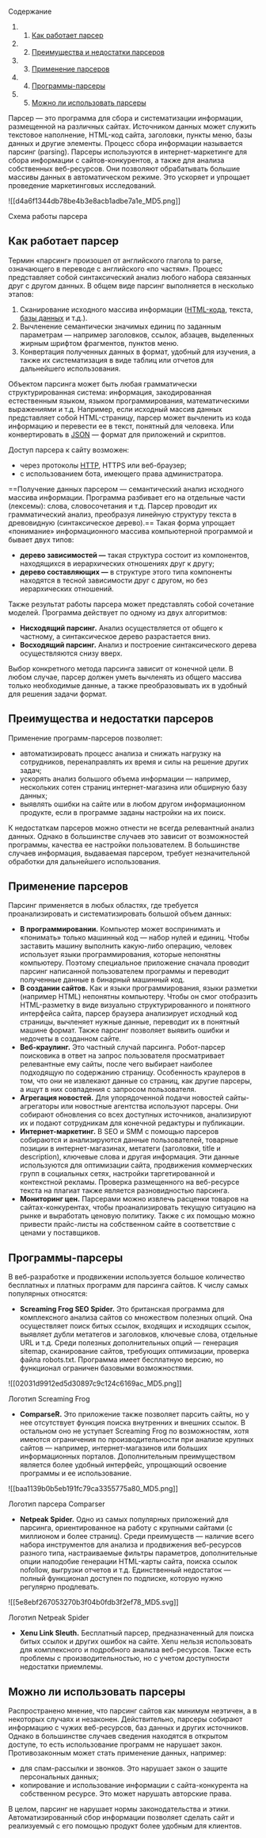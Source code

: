 Содержание

1. 1. [Как работает парсер](https://blog.skillfactory.ru/glossary/parser/#как-работает-парсер)
2. 2. [Преимущества и недостатки парсеров](https://blog.skillfactory.ru/glossary/parser/#преимущества-и-недостатки-парсеров)
3. 3. [Применение парсеров](https://blog.skillfactory.ru/glossary/parser/#применение-парсеров)
4. 4. [Программы-парсеры](https://blog.skillfactory.ru/glossary/parser/#программыпарсеры)
5. 5. [Можно ли использовать парсеры](https://blog.skillfactory.ru/glossary/parser/#можно-ли-использовать-парсеры)

Парсер — это программа для сбора и систематизации информации, размещенной на различных сайтах. Источником данных может служить текстовое наполнение, HTML-код сайта, заголовки, пункты меню, базы данных и другие элементы. Процесс сбора информации называется парсинг (parsing).
Парсеры используются в интернет-маркетинге для сбора информации с сайтов-конкурентов, а также для анализа собственных веб-ресурсов. Они позволяют обрабатывать большие массивы данных в автоматическом режиме. Это ускоряет и упрощает проведение маркетинговых исследований.

![[d4a6f1344db78be4b3e8acb1adbe7a1e_MD5.png]]

Схема работы парсера
## Как работает парсер

Термин «парсинг» произошел от английского глагола to parse, означающего в переводе с английского «по частям». Процесс представляет собой синтаксический анализ любого набора связанных друг с другом данных. В общем виде парсинг выполняется в несколько этапов:

1. Сканирование исходного массива информации ([HTML-кода](https://blog.skillfactory.ru/glossary/html/), текста, [базы данных](https://blog.skillfactory.ru/glossary/baza-dannyh/) и т.д.).
2. Вычленение семантически значимых единиц по заданным параметрам — например заголовков, ссылок, абзацев, выделенных жирным шрифтом фрагментов, пунктов меню.
3. Конвертация полученных данных в формат, удобный для изучения, а также их систематизация в виде таблиц или отчетов для дальнейшего использования.

Объектом парсинга может быть любая грамматически структурированная система: информация, закодированная естественным языком, языком программирования, математическими выражениями и т.д. Например, если исходный массив данных представляет собой HTML-страницу, парсер может вычленить из кода информацию и перевести ее в текст, понятный для человека. Или конвертировать в [JSON](https://blog.skillfactory.ru/glossary/json/) — формат для приложений и скриптов.


Доступ парсера к сайту возможен:

- через протоколы [HTTP](https://blog.skillfactory.ru/glossary/http/), HTTPS или веб-браузер;
- с использованием бота, имеющего права администратора.

==Получение данных парсером — семантический анализ исходного массива информации. Программа разбивает его на отдельные части (лексемы): слова, словосочетания и т.д. Парсер проводит их грамматический анализ, преобразуя линейную структуру текста в древовидную (синтаксическое дерево).== Такая форма упрощает «понимание» информационного массива компьютерной программой и бывает двух типов:

- **дерево зависимостей —** такая структура состоит из компонентов, находящихся в иерархических отношениях друг к другу;
- **дерево составляющих —** в структуре этого типа компоненты находятся в тесной зависимости друг с другом, но без иерархических отношений.

Также результат работы парсера может представлять собой сочетание моделей. Программа действует по одному из двух алгоритмов:

- **Нисходящий парсинг.** Анализ осуществляется от общего к частному, а синтаксическое дерево разрастается вниз.
- **Восходящий парсинг.** Анализ и построение синтаксического дерева осуществляются снизу вверх.

Выбор конкретного метода парсинга зависит от конечной цели. В любом случае, парсер должен уметь вычленять из общего массива только необходимые данные, а также преобразовывать их в удобный для решения задачи формат.
## Преимущества и недостатки парсеров

Применение программ-парсеров позволяет:

- автоматизировать процесс анализа и снижать нагрузку на сотрудников, перенаправлять их время и силы на решение других задач;
- ускорять анализ большого объема информации — например, нескольких сотен страниц интернет-магазина или обширную базу данных;
- выявлять ошибки на сайте или в любом другом информационном продукте, если в программе заданы настройки на их поиск.

К недостаткам парсеров можно отнести не всегда релевантный анализ данных. Однако в большинстве случаев это зависит от возможностей программы, качества ее настройки пользователем. В большинстве случаев информация, выдаваемая парсером, требует незначительной обработки для дальнейшего использования.

## Применение парсеров

Парсинг применяется в любых областях, где требуется проанализировать и систематизировать большой объем данных:

- **В программировании.** Компьютер может воспринимать и «понимать» только машинный код — набор нулей и единиц. Чтобы заставить машину выполнить какую-либо операцию, человек использует языки программирования, которые непонятны компьютеру. Поэтому специальное приложение сначала проводит парсинг написанной пользователем программы и переводит полученные данные в бинарный машинный код.
- **В создании сайтов.** Как и языки программирования, языки разметки (например HTML) непонятны компьютеру. Чтобы он смог отобразить HTML-разметку в виде визуально структурированного и понятного интерфейса сайта, парсер браузера анализирует исходный код страницы, вычленяет нужные данные, переводит их в понятный машине формат. Также парсинг позволяет выявить ошибки и недочеты в созданном сайте.
- **Веб-краулинг.** Это частный случай парсинга. Робот-парсер поисковика в ответ на запрос пользователя просматривает релевантные ему сайты, после чего выбирает наиболее подходящую по содержанию страницу. Особенность краулеров в том, что они не извлекают данные со страниц, как другие парсеры, а ищут в них совпадения с запросом пользователя.
- **Агрегация новостей.** Для упорядоченной подачи новостей сайты-агрегаторы или новостные агентства используют парсеры. Они собирают обновления со всех доступных источников, анализируют их и подают сотрудникам для конечной редактуры и публикации.
- **Интернет-маркетинг.** В SEO и SMM с помощью парсеров собираются и анализируются данные пользователей, товарные позиции в интернет-магазинах, метатеги (заголовки, title и description), ключевые слова и другая информация. Эти данные используются для оптимизации сайта, продвижения коммерческих групп в социальных сетях, настройки таргетированной и контекстной рекламы. Проверка размещенного на веб-ресурсе текста на плагиат также является разновидностью парсинга.
- **Мониторинг цен.** Парсерами можно извлечь расценки товаров на сайтах-конкурентах, чтобы проанализировать текущую ситуацию на рынке и выработать ценовую политику. Также с их помощью можно привести прайс-листы на собственном сайте в соответствие с ценами у поставщиков.

## Программы-парсеры

В веб-разработке и продвижении используется большое количество бесплатных и платных программ для парсинга сайтов. К числу самых популярных относятся:

- **Screaming Frog SEO Spider.** Это британская программа для комплексного анализа сайтов со множеством полезных опций. Она осуществляет поиск битых ссылок, входящих и исходящих ссылок, выявляет дубли метатегов и заголовков, ключевые слова, отдельные URL и т.д. Среди полезных дополнительных опций — генерация sitemap, сканирование сайтов, требующих оптимизации, проверка файла robots.txt. Программа имеет бесплатную версию, но  функционал ограничен базовыми возможностями.

![[02031d9912ed5d30897c9c124c6169ac_MD5.png]]

Логотип Screaming Frog

- **ComparseR.** Это приложение также позволяет парсить сайты, но у нее отсутствует функция поиска внутренних и внешних ссылок. В остальном оно не уступает Screaming Frog по возможностям, хотя имеются ограничения по производительности при анализе крупных сайтов — например, интернет-магазинов или больших информационных порталов. Дополнительным преимуществом является более удобный интерфейс, упрощающий освоение программы и ее использование.

![[baa1139b0b5eb191fc79ca3355775a80_MD5.png]]

Логотип парсера Comparser

- **Netpeak Spider.** Одно из самых популярных приложений для парсинга, ориентированное на работу с крупными сайтами (с миллионом и более страниц). Среди преимуществ — наличие всего набора инструментов для анализа и продвижения веб-ресурсов разного типа, настраиваемые фильтры параметров, дополнительные опции наподобие генерации HTML-карты сайта, поиска ссылок nofollow, выгрузки отчетов и т.д. Единственный недостаток — полный функционал доступен по подписке, которую нужно регулярно продлевать.

![[5e8ebf267053270b3f04b0fdb3f2ef78_MD5.svg]]

Логотип Netpeak Spider

- **Xenu Link Sleuth.** Бесплатный парсер, предназначенный для поиска битых ссылок и других ошибок на сайте. Xenu нельзя использовать для комплексного и подробного анализа веб-ресурсов. Также есть проблемы с производительностью, но с учетом доступности недостатки приемлемы.

## Можно ли использовать парсеры

Распространено мнение, что парсинг сайтов как минимум неэтичен, а в некоторых случаях и незаконен. Действительно, парсеры собирают информацию с чужих веб-ресурсов, баз данных и других источников. Однако в большинстве случаев сведения находятся в открытом доступе, то есть использование программ не нарушает закон. Противозаконным может стать применение данных, например:

- для спам-рассылки и звонков. Это нарушает закон о защите персональных данных;
- копирование и использование информации с сайта-конкурента на собственном ресурсе. Это может нарушать авторские права.

В целом, парсинг не нарушает нормы законодательства и этики. Автоматизированный сбор информации позволяет сделать сайт и реализуемый с его помощью продукт более удобным для клиентов.